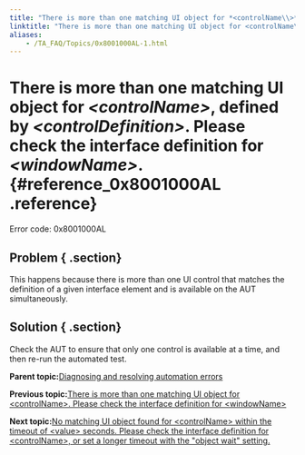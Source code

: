 ```yaml
--- 
title: "There is more than one matching UI object for *<controlName\\>*, defined by *<controlDefinition\\>*. Please check the interface definition for *<windowName\\>*."
linktitle: "There is more than one matching UI object for <controlName\\>, defined by <controlDefinition\\>. Please check the interface definition for <windowName\\>."
aliases: 
    - /TA_FAQ/Topics/0x8001000AL-1.html
---
```

# There is more than one matching UI object for *<controlName\>*, defined by *<controlDefinition\>*. Please check the interface definition for *<windowName\>*. {#reference_0x8001000AL .reference}

Error code: 0x8001000AL

## Problem { .section}

This happens because there is more than one UI control that matches the definition of a given interface element and is available on the AUT simultaneously.

## Solution { .section}

Check the AUT to ensure that only one control is available at a time, and then re-run the automated test.

**Parent topic:**[Diagnosing and resolving automation errors](../../TA_FAQ/Topics/faq.automation_error.html)

**Previous topic:**[There is more than one matching UI object for <controlName\>. Please check the interface definition for <windowName\>](../../TA_FAQ/Topics/0x8001000AL.html)

**Next topic:**[No matching UI object found for <controlName\> within the timeout of <value\> seconds. Please check the interface definition for <controlName\>, or set a longer timeout with the "object wait" setting.](../../TA_FAQ/Topics/0x80010009L.html)

